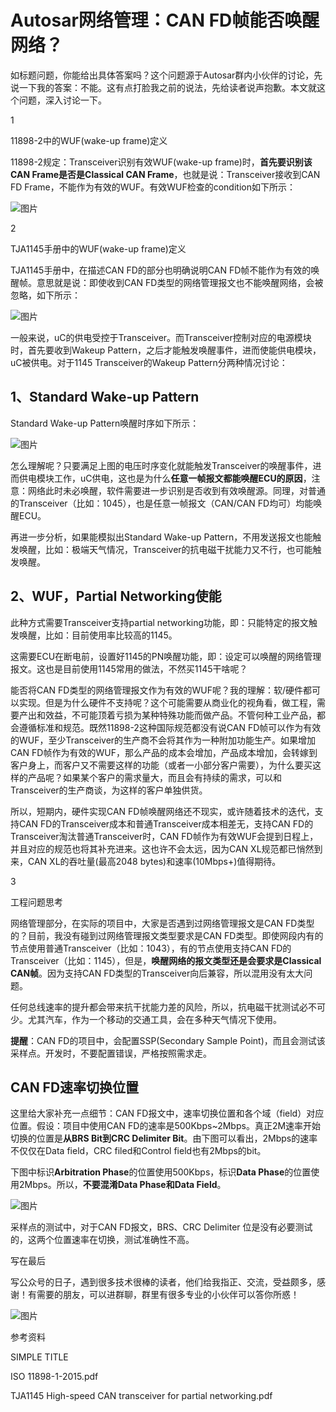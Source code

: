 # Autosar网络管理：CAN FD帧能否唤醒网络？

如标题问题，你能给出具体答案吗？这个问题源于Autosar群内小伙伴的讨论，先说一下我的答案：不能。这有点打脸我之前的说法，先给读者说声抱歉。本文就这个问题，深入讨论一下。

1

11898-2中的WUF(wake-up frame)定义

11898-2规定：Transceiver识别有效WUF(wake-up frame)时，**首先要识别该CAN Frame是否是Classical CAN Frame**，也就是说：Transceiver接收到CAN FD Frame，不能作为有效的WUF。有效WUF检查的condition如下所示：

![图片](https://mmbiz.qpic.cn/mmbiz_png/eEEQvxEw8vyJLz1icZMHMXQ3ZudfEU5k4EicIsYy2OxKB4AttHFeVdics4UxHLwDKJUANNSCeDtLwiaQiaw2Ezyswsg/640?wx_fmt=png&wxfrom=5&wx_lazy=1&wx_co=1)

2

TJA1145手册中的WUF(wake-up frame)定义

TJA1145手册中，在描述CAN FD的部分也明确说明CAN FD帧不能作为有效的唤醒帧。意思就是说：即使收到CAN FD类型的网络管理报文也不能唤醒网络，会被忽略，如下所示：

![图片](https://mmbiz.qpic.cn/mmbiz_png/eEEQvxEw8vyJLz1icZMHMXQ3ZudfEU5k4X3NyUT1MXN6tpc0IeP0OuT1YpPGYMSuxgTeOSVfov8X37PibVwpYibeg/640?wx_fmt=png&wxfrom=5&wx_lazy=1&wx_co=1)

一般来说，uC的供电受控于Transceiver。而Transceiver控制对应的电源模块时，首先要收到Wakeup Pattern，之后才能触发唤醒事件，进而使能供电模块，uC被供电。对于1145 Transceiver的Wakeup Pattern分两种情况讨论：

## 1、Standard Wake-up Pattern

Standard Wake-up Pattern唤醒时序如下所示：

![图片](https://mmbiz.qpic.cn/mmbiz_png/eEEQvxEw8vyJLz1icZMHMXQ3ZudfEU5k4sXbgqS8IlWco611uwZ3k6gzlHFRESb7SEDJxd57hIgsC89h3fJzicmA/640?wx_fmt=png&wxfrom=5&wx_lazy=1&wx_co=1)

怎么理解呢？只要满足上图的电压时序变化就能触发Transceiver的唤醒事件，进而供电模块工作，uC供电，这也是为什么**任意一帧报文都能唤醒ECU的原因**，注意：网络此时未必唤醒，软件需要进一步识别是否收到有效唤醒源。同理，对普通的Transceiver（比如：1045），也是任意一帧报文（CAN/CAN FD均可）均能唤醒ECU。

再进一步分析，如果能模拟出Standard Wake-up Pattern，不用发送报文也能触发唤醒，比如：极端天气情况，Transceiver的抗电磁干扰能力又不行，也可能触发唤醒。

## 2、WUF，Partial Networking使能

此种方式需要Transceiver支持partial networking功能，即：只能特定的报文触发唤醒，比如：目前使用率比较高的1145。

这需要ECU在断电前，设置好1145的PN唤醒功能，即：设定可以唤醒的网络管理报文。这也是目前使用1145常用的做法，不然买1145干啥呢？

能否将CAN FD类型的网络管理报文作为有效的WUF呢？我的理解：软/硬件都可以实现。但是为什么硬件不支持呢？这个可能需要从商业化的视角看，做工程，需要产出和效益，不可能顶着亏损为某种特殊功能而做产品。不管何种工业产品，都会遵循标准和规范。既然11898-2这种国际规范都没有说CAN FD帧可以作为有效的WUF，至少Transceiver的生产商不会将其作为一种附加功能生产。如果增加CAN FD帧作为有效的WUF，那么产品的成本会增加，产品成本增加，会转嫁到客户身上，而客户又不需要这样的功能（或者一小部分客户需要），为什么要买这样的产品呢？如果某个客户的需求量大，而且会有持续的需求，可以和Transceiver的生产商谈，为这样的客户单独供货。

所以，短期内，硬件实现CAN FD帧唤醒网络还不现实，或许随着技术的迭代，支持CAN FD的Transceiver成本和普通Transceiver成本相差无，支持CAN FD的Transceiver淘汰普通Transceiver时，CAN FD帧作为有效WUF会提到日程上，并且对应的规范也将其补充进来。这也许不会太远，因为CAN XL规范都已悄然到来，CAN XL的吞吐量(最高2048 bytes)和速率(10Mbps+)值得期待。

3

工程问题思考

网络管理部分，在实际的项目中，大家是否遇到过网络管理报文是CAN FD类型的？目前，我没有碰到过网络管理报文类型要求是CAN FD类型。即使网段内有的节点使用普通Transceiver（比如：1043），有的节点使用支持CAN FD的Transceiver（比如：1145），但是，**唤醒网络的报文类型还是会要求是Classical CAN帧**。因为支持CAN FD类型的Transceiver向后兼容，所以混用没有太大问题。

任何总线速率的提升都会带来抗干扰能力差的风险，所以，抗电磁干扰测试必不可少。尤其汽车，作为一个移动的交通工具，会在多种天气情况下使用。

**提醒**：CAN FD的项目中，会配置SSP(Secondary Sample Point)，而且会测试该采样点。开发时，不要配置错误，严格按照需求走。

## CAN FD速率切换位置

这里给大家补充一点细节：CAN FD报文中，速率切换位置和各个域（field）对应位置。假设：项目中使用CAN FD的速率是500Kbps~2Mbps。真正2M速率开始切换的位置是**从BRS Bit到CRC Delimiter Bit**。由下图可以看出，2Mbps的速率不仅仅在Data field，CRC filed和Control field也有2Mbps的bit。

下图中标识**Arbitration Phase**的位置使用500Kbps，标识**Data Phase**的位置使用2Mbps。所以，**不要混淆Data Phase和Data Field**。

![图片](https://mmbiz.qpic.cn/mmbiz_png/eEEQvxEw8vyJLz1icZMHMXQ3ZudfEU5k4f1wz2PkJ46ttyqO7zHskibRKKYlBfq0Wqz0ibnKNtEySjz8O0CFJ0zDA/640?wx_fmt=png&wxfrom=5&wx_lazy=1&wx_co=1)

采样点的测试中，对于CAN FD报文，BRS、CRC Delimiter 位是没有必要测试的，这两个位置速率在切换，测试准确性不高。



写在最后

写公众号的日子，遇到很多技术很棒的读者，他们给我指正、交流，受益颇多，感谢！有需要的朋友，可以进群聊，群里有很多专业的小伙伴可以答你所惑！



![图片](https://mmbiz.qpic.cn/mmbiz_png/quuOyCqONwdD16hI11wAQWxGp4ajJ4DMnbsHGb4ViandFryeibcQb1Idxb3MHmrh20988OSES3OU1wPTicQbAr94g/640?wx_fmt=png&wxfrom=5&wx_lazy=1&wx_co=1)



参考资料

SIMPLE TITLE

ISO 11898-1-2015.pdf

TJA1145 High-speed CAN transceiver for partial networking.pdf